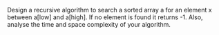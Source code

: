 Design a recursive algorithm to search a sorted array a for an element x between a[low] and 
a[high]. If no element is found it returns -1. Also, analyse the time and space complexity of your 
algorithm.
